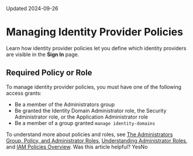 Updated 2024-09-26
# Managing Identity Provider Policies
Learn how identity provider policies let you define which identity providers are visible in the **Sign In** page.
## Required Policy or Role
To manage identity provider policies, you must have one of the following access grants:
  * Be a member of the Administrators group
  * Be granted the Identity Domain Administrator role, the Security Administrator role, or the Application Administrator role
  * Be a member of a group granted `manage identity-domains`


To understand more about policies and roles, see [The Administrators Group, Policy, and Administrator Roles](https://docs.oracle.com/en-us/iaas/Content/Identity/getstarted/identity-domains.htm#The), [Understanding Administrator Roles](https://docs.oracle.com/en-us/iaas/Content/Identity/roles/understand-administrator-roles.htm#understand-administrator-roles "Learn about administrator roles and the privileges associated with each role so that you can delegate administrative tasks to other users, as needed."), and [IAM Policies Overview](https://docs.oracle.com/en-us/iaas/Content/Identity/policieshow/Policy_Basics.htm#top "IAM policies govern control of resources in Oracle Cloud Infrastructure \(OCI\) tenancies.").
Was this article helpful?
YesNo

